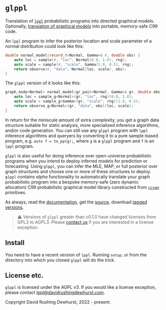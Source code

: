 # `glppl`

Translation of [`lppl`](https://davidrushingdewhurst.com/lppl/) probabilistic programs into directed graphical models.
Optionally, [transiation of graphical models](./generation/) into portable, memory-safe C99 code.

An `lppl` program to infer the posterior location and scale parameter of a normal distribution could look like this:
```cpp
double normal_model(record_t<Normal, Gamma>& r, double obs) {
    auto loc = sample(r, "loc", Normal(0.0, 1.0), rng);
    auto scale = sample(r, "scale", Gamma(1.0, 0.5), rng);
    return observe(r, "data", Normal(loc, scale), obs);
}
```
The `glppl` version of it looks like this:
```cpp
graph_node<Normal> normal_model(gr_pair<Normal, Gamma>& gr, double obs) {
    auto loc = sample_g<Normal>(gr, "loc", rng)(0.0, 1.0);
    auto scale = sample_g<Gamma>(gr, "scale", rng)(1.0, 0.5);
    return observe_g<Normal>(gr, "data", obs)(loc, scale);
}
```
In return for the miniscule amount of extra complexity, you get a graph data structure 
suitable for static analysis, more specialized inference algorithms, and/or code generation.
You can still use any `glppl` program with `lppl` inference algorithms and queryers
by converting it to a pure sample-based program, e.g. `auto f = to_pp(g);`, where
`g` is a `glppl` program and `f` is an `lppl` program.

`glppl` is also useful for doing inference over open-universe probabilistic programs when you intend to deploy inferred models
for prediction or forecasting. Using `glppl`, you can infer the MLE, MAP, or full posterior over graph structures and choose one or
more of these structures to deploy. `glppl` contains *alpha* functionality to automatically translate your graph probabilistic program into
a bespoke memory-safe (zero dynamic allocation) C99 probabilistic graphical model library constructed from [`ccyan`](../ccyan/) primitives. 

As always, read the [documentation](./docs/index.html), get the [source](https://gitlab.com/drdewhurst/lppl-graph), download [tagged versions](./distros/index.md).

> ⚠️ Versions of `glppl` greater than v0.1.0 have changed licenses from GPL3 to AGPL3. Please [contact us](mailto:lppl@davidrushingdewhurst.com) if you are interested in a license exception.

## Install

You need to have a recent version of `lppl`. Running `setup.sh` from the directory into which you cloned
`glppl` will do the trick.

## License etc.

`glppl` is licensed under the AGPL v3.
If you would like a license exception, please contact lppl@davidrushingdewhurst.com.

Copyright David Rushing Dewhurst, 2022 - present.